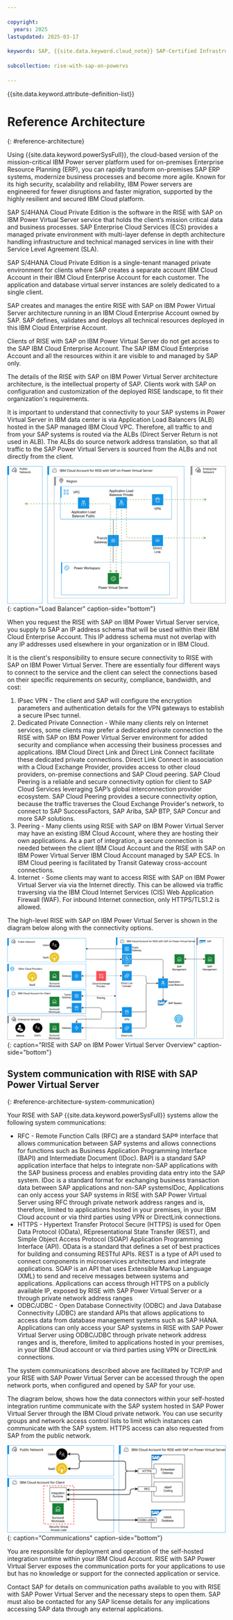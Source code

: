 ```yaml
---

copyright:
  years: 2025
lastupdated: 2025-03-17

keywords: SAP, {{site.data.keyword.cloud_notm}} SAP-Certified Infrastructure, {{site.data.keyword.ibm_cloud_sap}}, SAP Workloads

subcollection: rise-with-sap-on-powervs

---
```


{{site.data.keyword.attribute-definition-list}}

# Reference Architecture
{: #reference-architecture}

Using {{site.data.keyword.powerSysFull}}, the cloud-based version of the mission-critical IBM Power server platform used for on-premises Enterprise Resource Planning (ERP), you can rapidly transform on-premises SAP ERP systems, modernize business processes and become more agile. Known for its high security, scalability and reliability, IBM Power servers are engineered for fewer disruptions and faster migration, supported by the highly resilient and secured IBM Cloud platform.

SAP S/4HANA Cloud Private Edition is the software in the RISE with SAP on IBM Power Virtual Server service that holds the client’s mission critical data and business processes. SAP Enterprise Cloud Services (ECS) provides a managed private environment with multi-layer defense in depth architecture handling infrastructure and technical managed services in line with their Service Level Agreement (SLA).

SAP S/4HANA Cloud Private Edition is a single-tenant managed private environment for clients where SAP creates a separate account IBM Cloud Account in their IBM Cloud Enterprise Account for each customer. The application and database virtual server instances are solely dedicated to a single client.

SAP creates and manages the entire RISE with SAP on IBM Power Virtual Server architecture running in an IBM Cloud Enterprise Account owned by SAP. SAP defines, validates and deploys all technical resources deployed in this IBM Cloud Enterprise Account. 

Clients of RISE with SAP on IBM Power Virtual Server do not get access to the SAP IBM Cloud Enterprise Account. The SAP IBM Cloud Enterprise Account and all the resources within it are visible to and managed by SAP only.

The details of the RISE with SAP on IBM Power Virtual Server architecture architecture, is the intellectual property of SAP. Clients work with SAP on configuration and customization of the deployed RISE landscape, to fit their organization's requirements.

It is important to understand that connectivity to your SAP systems in Power Virtual Server in IBM data center is via Application Load Balancers (ALB) hosted in the SAP managed IBM Cloud VPC. Therefore, all traffic to and from your SAP systems is routed via the ALBs (Direct Server Return is not used in ALB). The ALBs do source network address translation, so that all traffic to the SAP Power Virtual Servers is sourced from the ALBs and not directly from the client.

![Figure 1. Load Balancer](../images/lb.svg "Load Balancer"){: caption="Load Balancer" caption-side="bottom"}

When you request the RISE with SAP on IBM Power Virtual Server service, you supply to SAP an IP address schema that will be used within their IBM Cloud Enterprise Account. This IP address schema must not overlap with any IP addresses used elsewhere in your organization or in IBM Cloud.

It is the client's responsibility to ensure secure connectivity to RISE with SAP on IBM Power Virtual Server. There are essentially four different ways to connect to the service and the client can select the connections based on their specific requirements on security, compliance, bandwidth, and cost:

1. IPsec VPN - The client and SAP will configure the encryption parameters and authentication details for the VPN gateways to establish a secure IPsec tunnel.
2. Dedicated Private Connection - While many clients rely on Internet services, some clients may prefer a dedicated private connection to the RISE with SAP on IBM Power Virtual Server environment for added security and compliance when accessing their business processes and applications. IBM Cloud Direct Link and Direct Link Connect facilitate these dedicated private connections. Direct Link Connect in association with a Cloud Exchange Provider, provides access to other cloud providers, on-premise connections and SAP Cloud peering. SAP Cloud Peering is a reliable and secure connectivity option for client to SAP Cloud Services leveraging SAP’s global interconnection provider ecosystem. SAP Cloud Peering provides a secure connectivity option, because the traffic traverses the Cloud Exchange Provider's network, to connect to SAP SuccessFactors, SAP Ariba, SAP BTP, SAP Concur and more SAP solutions.
3. Peering - Many clients using RISE with SAP on IBM Power Virtual Server may have an existing IBM Cloud Account, where they are hosting their own applications. As a part of integration, a secure connection is needed between the client IBM Cloud Account and the RISE with SAP on IBM Power Virtual Server IBM Cloud Account managed by SAP ECS. In IBM Cloud peering is facilitated by Transit Gateway cross-account connections.
4. Internet - Some clients may want to access RISE with SAP on IBM Power Virtual Server via via the Internet directly. This can be allowed via traffic traversing via the IBM Cloud Internet Services (CIS) Web Application Firewall (WAF). For inbound Internet connection, only HTTPS/TLS1.2 is allowed. 

The high-level RISE with SAP on IBM Power Virtual Server is shown in the diagram below along with the connectivity options.

![Figure 2. RISE with SAP on IBM Power Virtual Server Overview](../images/overview.svg "RISE with SAP on IBM Power Virtual Server Overview"){: caption="RISE with SAP on IBM Power Virtual Server Overview" caption-side="bottom"}

## System communication with RISE with SAP Power Virtual Server
{: #reference-architecture-system-communication}

Your RISE with SAP {{site.data.keyword.powerSysFull}} systems allow the following system communications:

* RFC -  Remote Function Calls (RFC) are a standard SAP® interface that allows communication between SAP systems and allows connections for functions such as Business Application Programming Interface (BAPI) and Intermediate Document (IDoc). BAPI is a standard SAP application interface that helps to integrate non-SAP applications with the SAP business process and enables providing data entry into the SAP system. IDoc is a standard format for exchanging business transaction data between SAP applications and non-SAP systemsIDoc, Applications can only access your SAP systems in RISE with SAP Power Virtual Server using RFC through private network address ranges and is, therefore, limited to applications hosted in your premises, in your IBM Cloud account or via third parties using VPN or DirectLink connections.
* HTTPS - Hypertext Transfer Protocol Secure (HTTPS) is used for Open Data Protocol (OData), REpresentational State Transfer (REST), and Simple Object Access Protocol (SOAP) Application Programming Interface (API). OData is a standard that defines a set of best practices for building and consuming RESTful APIs. REST is a type of API used to connect components in microservices architectures and integrate applications. SOAP is an API that uses Extensible Markup Language (XML) to send and receive messages between systems and applications. Applications can access through HTTPS on a publicly available IP, exposed by RISE with SAP Power Virtual Server or a through private network address ranges 
* ODBC/JDBC - Open Database Connectivity (ODBC) and Java Database Connectivity (JDBC) are standard APIs that allows applications to access data from database management systems such as SAP HANA. Applications can only access your SAP systems in RISE with SAP Power Virtual Server using ODBC/JDBC through private network address ranges and is, therefore, limited to applications hosted in your premises, in your IBM Cloud account or via third parties using VPN or DirectLink connections.

The system communications described above are facilitated by TCP/IP and your RISE with SAP Power Virtual Server can be accessed through the open network ports, when configured and opened by SAP for your use.

The diagram below, shows how the data connectors within your self-hosted integration runtime communicate with the SAP system hosted in SAP Power Virtual Server through the IBM Cloud private network. You can use security groups and network access control lists to limit which instances can communicate with the SAP system. HTTPS access can also requested from SAP from the public network.

![Figure 3. Communications](../images/communications.svg "Communications"){: caption="Communications" caption-side="bottom"}

You are responsible for deployment and operation of the self-hosted integration runtime within your IBM Cloud Account. RISE with SAP Power Virtual Server exposes the communication ports for your applications to use but has no knowledge or support for the connected application or service.

Contact SAP for details on communication paths available to you with RISE with SAP Power Virtual Server and the necessary steps to open them. SAP must also be contacted for any SAP license details for any implications accessing SAP data through any external applications.
